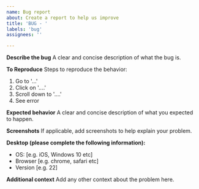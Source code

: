 ```yaml
---
name: Bug report
about: Create a report to help us improve
title: 'BUG - '
labels: 'bug'
assignees: ''

---
```


**Describe the bug**
A clear and concise description of what the bug is.

**To Reproduce**
Steps to reproduce the behavior:
1. Go to '...'
2. Click on '....'
3. Scroll down to '....'
4. See error

**Expected behavior**
A clear and concise description of what you expected to happen.

**Screenshots**
If applicable, add screenshots to help explain your problem.

**Desktop (please complete the following information):**
 - OS: [e.g. iOS, Windows 10 etc]
 - Browser [e.g. chrome, safari etc]
 - Version [e.g. 22]

**Additional context**
Add any other context about the problem here.
